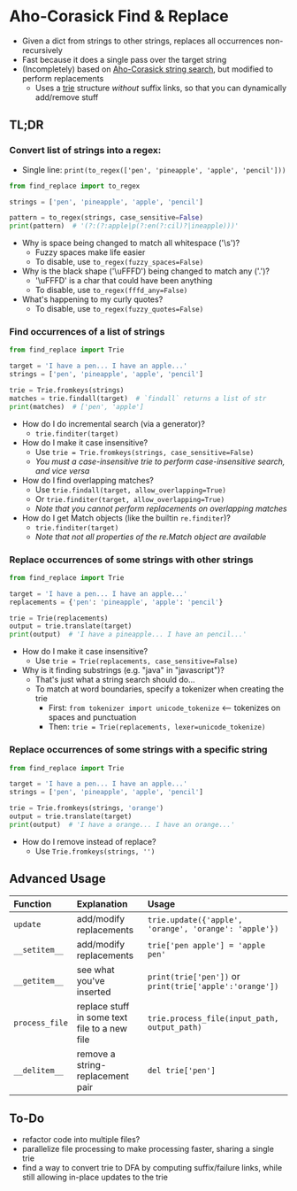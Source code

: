 ﻿#   Aho-Corasick Find & Replace
-   Given a dict from strings to other strings, replaces all occurrences non-recursively
-   Fast because it does a single pass over the target string
-   (Incompletely) based on [Aho-Corasick string search](https://en.wikipedia.org/wiki/Aho–Corasick_algorithm), 
    but modified to perform replacements
    -   Uses a [trie](https://en.wikipedia.org/wiki/Trie) structure *without* suffix links, 
        so that you can dynamically add/remove stuff


##  TL;DR

### Convert list of strings into a regex:
-   Single line: `print(to_regex(['pen', 'pineapple', 'apple', 'pencil']))`
```python
from find_replace import to_regex

strings = ['pen', 'pineapple', 'apple', 'pencil']

pattern = to_regex(strings, case_sensitive=False)
print(pattern)  # '(?:(?:apple|p(?:en(?:cil)?|ineapple)))'
```
-   Why is space being changed to match all whitespace ('\s')?
    -   Fuzzy spaces make life easier
    -   To disable, use `to_regex(fuzzy_spaces=False)`
-   Why is the black shape ('\uFFFD') being changed to match any ('.')?
    -   '\uFFFD' is a char that could have been anything
    -   To disable, use `to_regex(fffd_any=False)`
-   What's happening to my curly quotes?
    -   To disable, use `to_regex(fuzzy_quotes=False)`

### Find occurrences of a list of strings
```python
from find_replace import Trie

target = 'I have a pen... I have an apple...'
strings = ['pen', 'pineapple', 'apple', 'pencil']

trie = Trie.fromkeys(strings)
matches = trie.findall(target)  # `findall` returns a list of str
print(matches)  # ['pen', 'apple']
```
-   How do I do incremental search (via a generator)?
    -   `trie.finditer(target)`
-   How do I make it case insensitive?
    -   Use `trie = Trie.fromkeys(strings, case_sensitive=False)`
    -   *You must a case-insensitive trie to perform case-insensitive search, and vice versa* 
-   How do I find overlapping matches?
    -   Use `trie.findall(target, allow_overlapping=True)`
    -   Or `trie.finditer(target, allow_overlapping=True)`
    -   *Note that you cannot perform replacements on overlapping matches*
-   How do I get Match objects (like the builtin `re.finditer`)?
    -   `trie.finditer(target)`
    -   *Note that not all properties of the re.Match object are available* 

### Replace occurrences of some strings with other strings
```python
from find_replace import Trie

target = 'I have a pen... I have an apple...'
replacements = {'pen': 'pineapple', 'apple': 'pencil'}

trie = Trie(replacements)
output = trie.translate(target)
print(output)  # 'I have a pineapple... I have an pencil...'
```
-   How do I make it case insensitive?
    -   Use `trie = Trie(replacements, case_sensitive=False)`
-   Why is it finding substrings (e.g. "java" in "javascript")?
    -   That's just what a string search should do...
    -   To match at word boundaries, specify a tokenizer when creating the trie
        -   First: `from tokenizer import unicode_tokenize` <-- tokenizes on spaces and punctuation
        -   Then: `trie = Trie(replacements, lexer=unicode_tokenize)`

### Replace occurrences of some strings with a specific string
```python
from find_replace import Trie

target = 'I have a pen... I have an apple...'
strings = ['pen', 'pineapple', 'apple', 'pencil']

trie = Trie.fromkeys(strings, 'orange')
output = trie.translate(target)
print(output)  # 'I have a orange... I have an orange...'
```
-   How do I remove instead of replace?
    -   Use `Trie.fromkeys(strings, '')`

##  Advanced Usage

| Function       | Explanation                                   | Usage                                                   |
|:---------------|:----------------------------------------------|:--------------------------------------------------------|
| `update`       | add/modify replacements                       | `trie.update({'apple', 'orange', 'orange': 'apple'})`   |
| `__setitem__`  | add/modify replacements                       | `trie['pen apple'] = 'apple pen'`                       |
| `__getitem__`  | see what you've inserted                      | `print(trie['pen'])` or `print(trie['apple':'orange'])` |
| `process_file` | replace stuff in some text file to a new file | `trie.process_file(input_path, output_path)`            |
| `__delitem__`  | remove a string-replacement pair              | `del trie['pen']`                                       |


##  To-Do
-   refactor code into multiple files?
-   parallelize file processing to make processing faster, sharing a single trie
-   find a way to convert trie to DFA by computing suffix/failure links,
    while still allowing in-place updates to the trie

